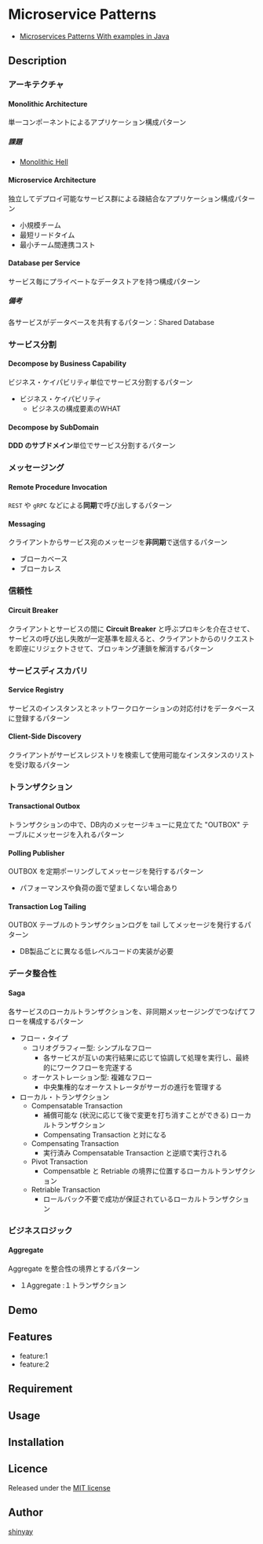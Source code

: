 # Microservice Patterns

- [Microservices Patterns With examples in Java](https://www.manning.com/books/microservices-patterns)

## Description
### アーキテクチャ
#### Monolithic Architecture
単一コンポーネントによるアプリケーション構成パターン

##### 課題
- [Monolithic Hell](https://microservices.io/microservices/general/2018/11/04/potholes-in-road-from-monolithic-hell.html)

#### Microservice Architecture
独立してデプロイ可能なサービス群による疎結合なアプリケーション構成パターン

- 小規模チーム
- 最短リードタイム
- 最小チーム間連携コスト

#### Database per Service
サービス毎にプライベートなデータストアを持つ構成パターン

##### 備考
各サービスがデータベースを共有するパターン：Shared Database

### サービス分割
#### Decompose by Business Capability
ビジネス・ケイパビリティ単位でサービス分割するパターン

- ビジネス・ケイパビリティ
  - ビジネスの構成要素のWHAT

#### Decompose by SubDomain
**DDD のサブドメイン**単位でサービス分割するパターン

### メッセージング
#### Remote Procedure Invocation
`REST` や `gRPC` などによる**同期**で呼び出しするパターン

#### Messaging
クライアントからサービス宛のメッセージを**非同期**で送信するパターン

- ブローカベース
- ブローカレス

### 信頼性
#### Circuit Breaker
クライアントとサービスの間に **Circuit Breaker** と呼ぶプロキシを介在させて、サービスの呼び出し失敗が一定基準を超えると、クライアントからのリクエストを即座にリジェクトさせて、ブロッキング連鎖を解消するパターン

### サービスディスカバリ
#### Service Registry
サービスのインスタンスとネットワークロケーションの対応付けをデータベースに登録するパターン

#### Client-Side Discovery
クライアントがサービスレジストリを検索して使用可能なインスタンスのリストを受け取るパターン

### トランザクション
#### Transactional Outbox
トランザクションの中で、DB内のメッセージキューに見立てた "OUTBOX" テーブルにメッセージを入れるパターン

#### Polling Publisher
OUTBOX を定期ポーリングしてメッセージを発行するパターン

- パフォーマンスや負荷の面で望ましくない場合あり

#### Transaction Log Tailing
OUTBOX テーブルのトランザクションログを tail してメッセージを発行するパターン

- DB製品ごとに異なる低レベルコードの実装が必要

### データ整合性
#### Saga
各サービスのローカルトランザクションを、非同期メッセージングでつなげてフローを構成するパターン

- フロー・タイプ
  - コリオグラフィー型: シンプルなフロー
    - 各サービスが互いの実行結果に応じて協調して処理を実行し、最終的にワークフローを完遂する
  - オーケストレーション型: 複雑なフロー
    - 中央集権的なオーケストレータがサーガの進行を管理する
- ローカル・トランザクション
  - Compensatable Transaction
    - 補償可能な (状況に応じて後で変更を打ち消すことができる) ローカルトランザクション
    - Compensating Transaction と対になる
  - Compensating Transaction
    - 実行済み Compensatable Transaction と逆順で実行される
  - Pivot Transaction
    - Compensatble と Retriable の境界に位置するローカルトランザクション
  - Retriable Transaction
    - ロールバック不要で成功が保証されているローカルトランザクション

### ビジネスロジック
#### Aggregate
Aggregate を整合性の境界とするパターン

- １Aggregate :１トランザクション

## Demo

## Features

- feature:1
- feature:2

## Requirement

## Usage

## Installation

## Licence

Released under the [MIT license](https://gist.githubusercontent.com/shinyay/56e54ee4c0e22db8211e05e70a63247e/raw/34c6fdd50d54aa8e23560c296424aeb61599aa71/LICENSE)

## Author

[shinyay](https://github.com/shinyay)
